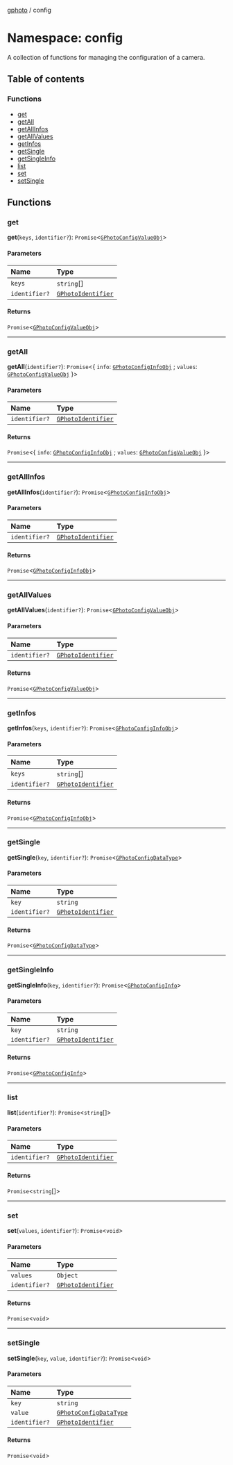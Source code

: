 [gphoto](../API.md) / config

# Namespace: config

A collection of functions for managing the configuration of a camera.

## Table of contents

### Functions

- [get](config.md#get)
- [getAll](config.md#getall)
- [getAllInfos](config.md#getallinfos)
- [getAllValues](config.md#getallvalues)
- [getInfos](config.md#getinfos)
- [getSingle](config.md#getsingle)
- [getSingleInfo](config.md#getsingleinfo)
- [list](config.md#list)
- [set](config.md#set)
- [setSingle](config.md#setsingle)

## Functions

### get

**get**(`keys`, `identifier?`): `Promise`<[`GPhotoConfigValueObj`](../interfaces/GPhotoConfigValueObj.md)\>

#### Parameters

| Name | Type |
| :------ | :------ |
| `keys` | `string`[] |
| `identifier?` | [`GPhotoIdentifier`](../interfaces/GPhotoIdentifier.md) |

#### Returns

`Promise`<[`GPhotoConfigValueObj`](../interfaces/GPhotoConfigValueObj.md)\>

___

### getAll

**getAll**(`identifier?`): `Promise`<{ `info`: [`GPhotoConfigInfoObj`](../interfaces/GPhotoConfigInfoObj.md) ; `values`: [`GPhotoConfigValueObj`](../interfaces/GPhotoConfigValueObj.md)  }\>

#### Parameters

| Name | Type |
| :------ | :------ |
| `identifier?` | [`GPhotoIdentifier`](../interfaces/GPhotoIdentifier.md) |

#### Returns

`Promise`<{ `info`: [`GPhotoConfigInfoObj`](../interfaces/GPhotoConfigInfoObj.md) ; `values`: [`GPhotoConfigValueObj`](../interfaces/GPhotoConfigValueObj.md)  }\>

___

### getAllInfos

**getAllInfos**(`identifier?`): `Promise`<[`GPhotoConfigInfoObj`](../interfaces/GPhotoConfigInfoObj.md)\>

#### Parameters

| Name | Type |
| :------ | :------ |
| `identifier?` | [`GPhotoIdentifier`](../interfaces/GPhotoIdentifier.md) |

#### Returns

`Promise`<[`GPhotoConfigInfoObj`](../interfaces/GPhotoConfigInfoObj.md)\>

___

### getAllValues

**getAllValues**(`identifier?`): `Promise`<[`GPhotoConfigValueObj`](../interfaces/GPhotoConfigValueObj.md)\>

#### Parameters

| Name | Type |
| :------ | :------ |
| `identifier?` | [`GPhotoIdentifier`](../interfaces/GPhotoIdentifier.md) |

#### Returns

`Promise`<[`GPhotoConfigValueObj`](../interfaces/GPhotoConfigValueObj.md)\>

___

### getInfos

**getInfos**(`keys`, `identifier?`): `Promise`<[`GPhotoConfigInfoObj`](../interfaces/GPhotoConfigInfoObj.md)\>

#### Parameters

| Name | Type |
| :------ | :------ |
| `keys` | `string`[] |
| `identifier?` | [`GPhotoIdentifier`](../interfaces/GPhotoIdentifier.md) |

#### Returns

`Promise`<[`GPhotoConfigInfoObj`](../interfaces/GPhotoConfigInfoObj.md)\>

___

### getSingle

**getSingle**(`key`, `identifier?`): `Promise`<[`GPhotoConfigDataType`](../API.md#gphotoconfigdatatype)\>

#### Parameters

| Name | Type |
| :------ | :------ |
| `key` | `string` |
| `identifier?` | [`GPhotoIdentifier`](../interfaces/GPhotoIdentifier.md) |

#### Returns

`Promise`<[`GPhotoConfigDataType`](../API.md#gphotoconfigdatatype)\>

___

### getSingleInfo

**getSingleInfo**(`key`, `identifier?`): `Promise`<[`GPhotoConfigInfo`](../interfaces/GPhotoConfigInfo.md)\>

#### Parameters

| Name | Type |
| :------ | :------ |
| `key` | `string` |
| `identifier?` | [`GPhotoIdentifier`](../interfaces/GPhotoIdentifier.md) |

#### Returns

`Promise`<[`GPhotoConfigInfo`](../interfaces/GPhotoConfigInfo.md)\>

___

### list

**list**(`identifier?`): `Promise`<`string`[]\>

#### Parameters

| Name | Type |
| :------ | :------ |
| `identifier?` | [`GPhotoIdentifier`](../interfaces/GPhotoIdentifier.md) |

#### Returns

`Promise`<`string`[]\>

___

### set

**set**(`values`, `identifier?`): `Promise`<`void`\>

#### Parameters

| Name | Type |
| :------ | :------ |
| `values` | `Object` |
| `identifier?` | [`GPhotoIdentifier`](../interfaces/GPhotoIdentifier.md) |

#### Returns

`Promise`<`void`\>

___

### setSingle

**setSingle**(`key`, `value`, `identifier?`): `Promise`<`void`\>

#### Parameters

| Name | Type |
| :------ | :------ |
| `key` | `string` |
| `value` | [`GPhotoConfigDataType`](../API.md#gphotoconfigdatatype) |
| `identifier?` | [`GPhotoIdentifier`](../interfaces/GPhotoIdentifier.md) |

#### Returns

`Promise`<`void`\>
